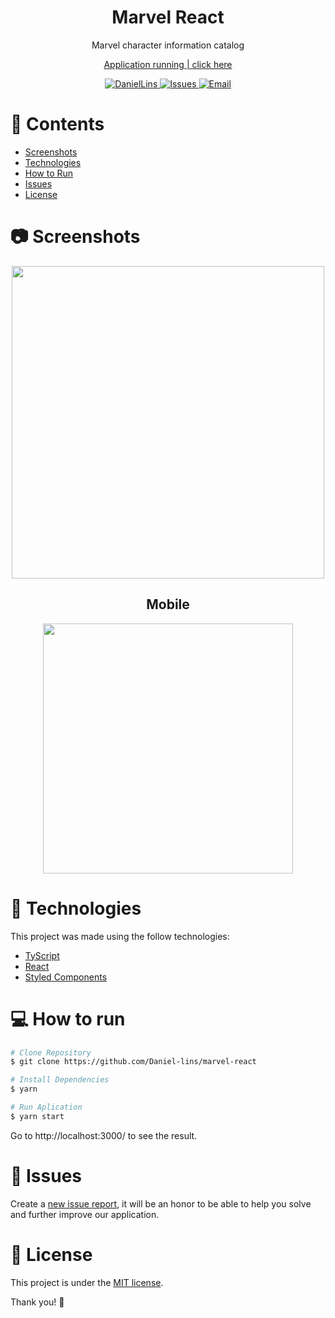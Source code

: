 
<h1 align="center"> Marvel React
 </h1>
<p align="center"> 
Marvel character information catalog
<p> </p> 
<p align="center" ><a  href="https://marvel-react-swart.vercel.app/" > Application running | click here </a>  </p>
<p align="center">
   <a href="https://www.linkedin.com/in/daniel-lins-/">
      <img alt="DanielLins" src="https://img.shields.io/badge/-DanielLi-5965e0?style=flat&logo=Linkedin&logoColor=white" />
      <img alt="Issues" src="https://img.shields.io/github/issues/daniel-lins/filmes-react?color=%235965E0">
  <a href="Dlins300@gmail.com">
   <img alt="Email" src="https://img.shields.io/badge/-dlins300%40gmail.com-%23525DCB" />
  </a>
</p>

# 📌 Contents

* [Screenshots](#camera-screenshot)
* [Technologies](#rocket-technologies)
* [How to Run](#computer-how-to-run)
* [Issues](#bug-issues)
* [License](#page_facing_up-license)



# :camera: Screenshots
<div align="center">
   <img src="https://user-images.githubusercontent.com/71731815/181084863-c41e2079-2b60-4570-921f-2b1509403b76.jpg"  width="500px" />
 
  <h2>Mobile </h2>
  <img src="https://user-images.githubusercontent.com/71731815/181084817-315c36e2-330f-436a-bfbf-013ecdcd5af5.jpg" width="400px" />
 
  
 
  
</div>

# :rocket: Technologies
This project was made using the follow technologies:
* [TyScript](https://www.typescriptlang.org/)      
* [React](https://reactjs.org/)      
* [Styled Components](https://styled-components.com/)

# :computer: How to run

```bash
# Clone Repository
$ git clone https://github.com/Daniel-lins/marvel-react
```

```bash
# Install Dependencies
$ yarn

# Run Aplication
$ yarn start
```
Go to http://localhost:3000/ to see the result.

# :bug: Issues

Create a <a href="https://github.com/daniel-lins/marvel-react/issues">new issue report</a>, it will be an honor to be able to help you solve and further improve our application.

# :page_facing_up: License

This project is under the [MIT license](./LICENSE).

Thank you! 🌠
